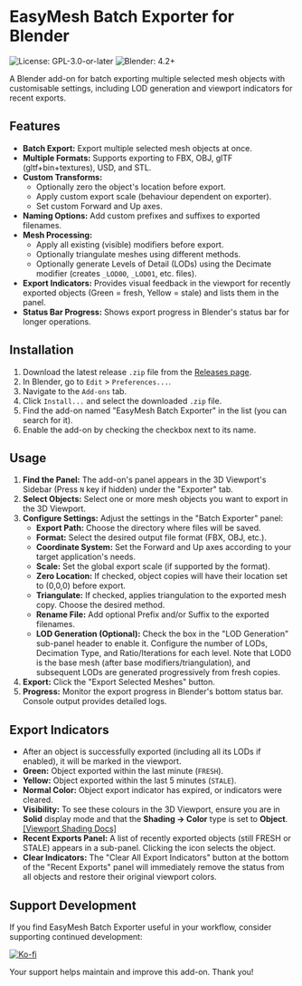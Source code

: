 # EasyMesh Batch Exporter for Blender

![License: GPL-3.0-or-later](https://img.shields.io/badge/License-GPL--3.0--or--later-blue.svg)
![Blender: 4.2+](https://img.shields.io/badge/Blender-4.2+-orange.svg)

A Blender add-on for batch exporting multiple selected mesh objects with customisable settings, including LOD generation and viewport indicators for recent exports.

## Features

* **Batch Export:** Export multiple selected mesh objects at once.
* **Multiple Formats:** Supports exporting to FBX, OBJ, glTF (gltf+bin+textures), USD, and STL.
* **Custom Transforms:**
    * Optionally zero the object's location before export.
    * Apply custom export scale (behaviour dependent on exporter).
    * Set custom Forward and Up axes.
* **Naming Options:** Add custom prefixes and suffixes to exported filenames.
* **Mesh Processing:**
    * Apply all existing (visible) modifiers before export.
    * Optionally triangulate meshes using different methods.
    * Optionally generate Levels of Detail (LODs) using the Decimate modifier (creates `_LOD00`, `_LOD01`, etc. files).
* **Export Indicators:** Provides visual feedback in the viewport for recently exported objects (Green = fresh, Yellow = stale) and lists them in the panel.
* **Status Bar Progress:** Shows export progress in Blender's status bar for longer operations.

## Installation

1.  Download the latest release `.zip` file from the [Releases page](https://github.com/doommchips/blender_mesh_exporter/releases).
2.  In Blender, go to `Edit` > `Preferences...`.
3.  Navigate to the `Add-ons` tab.
4.  Click `Install...` and select the downloaded `.zip` file.
5.  Find the add-on named "EasyMesh Batch Exporter" in the list (you can search for it).
6.  Enable the add-on by checking the checkbox next to its name.

## Usage

1.  **Find the Panel:** The add-on's panel appears in the 3D Viewport's Sidebar (Press `N` key if hidden) under the "Exporter" tab.
2.  **Select Objects:** Select one or more mesh objects you want to export in the 3D Viewport.
3.  **Configure Settings:** Adjust the settings in the "Batch Exporter" panel:
    * **Export Path:** Choose the directory where files will be saved.
    * **Format:** Select the desired output file format (FBX, OBJ, etc.).
    * **Coordinate System:** Set the Forward and Up axes according to your target application's needs.
    * **Scale:** Set the global export scale (if supported by the format).
    * **Zero Location:** If checked, object copies will have their location set to (0,0,0) before export.
    * **Triangulate:** If checked, applies triangulation to the exported mesh copy. Choose the desired method.
    * **Rename File:** Add optional Prefix and/or Suffix to the exported filenames.
    * **LOD Generation (Optional):** Check the box in the "LOD Generation" sub-panel header to enable it. Configure the number of LODs, Decimation Type, and Ratio/Iterations for each level. Note that LOD0 is the base mesh (after base modifiers/triangulation), and subsequent LODs are generated progressively from fresh copies.
4.  **Export:** Click the "Export Selected Meshes" button.
5.  **Progress:** Monitor the export progress in Blender's bottom status bar. Console output provides detailed logs.

## Export Indicators

* After an object is successfully exported (including all its LODs if enabled), it will be marked in the viewport.
* **Green:** Object exported within the last minute (`FRESH`).
* **Yellow:** Object exported within the last 5 minutes (`STALE`).
* **Normal Color:** Object export indicator has expired, or indicators were cleared.
* **Visibility:** To see these colours in the 3D Viewport, ensure you are in **Solid** display mode and that the **Shading -> Color** type is set to **Object**.
    [[Viewport Shading Docs]](https://docs.blender.org/manual/en/latest/editors/3dview/display/shading.html#solid)
* **Recent Exports Panel:** A list of recently exported objects (still FRESH or STALE) appears in a sub-panel. Clicking the icon selects the object.
* **Clear Indicators:** The "Clear All Export Indicators" button at the bottom of the "Recent Exports" panel will immediately remove the status from all objects and restore their original viewport colors.

## Support Development

If you find EasyMesh Batch Exporter useful in your workflow, consider supporting continued development:

[![Ko-fi](https://img.shields.io/badge/Ko--fi-Support%20Development-FF5E5B?style=for-the-badge&logo=ko-fi&logoColor=white)](https://ko-fi.com/speculative_artefact)

Your support helps maintain and improve this add-on. Thank you!
